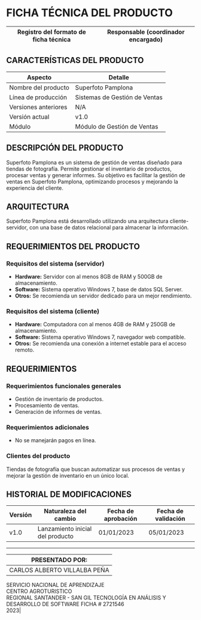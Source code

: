 # FICHA TÉCNICA DEL PRODUCTO

| Registro del formato de ficha técnica	| Responsable (coordinador encargado) |
|--------------------------|----------------------------|

## CARACTERÍSTICAS DEL PRODUCTO
| Aspecto                  | Detalle                    |
|--------------------------|----------------------------|
| Nombre del producto      | Superfoto Pamplona         |
| Línea de producción      | Sistemas de Gestión de Ventas |
| Versiones anteriores     | N/A                        |
| Versión actual           | v1.0                       |
| Módulo                   | Módulo de Gestión de Ventas|

## DESCRIPCIÓN DEL PRODUCTO
Superfoto Pamplona es un sistema de gestión de ventas diseñado para tiendas de fotografía. Permite gestionar el inventario de productos, procesar ventas y generar informes. Su objetivo es facilitar la gestión de ventas en Superfoto Pamplona, optimizando procesos y mejorando la experiencia del cliente.

## ARQUITECTURA
Superfoto Pamplona está desarrollado utilizando una arquitectura cliente-servidor, con una base de datos relacional para almacenar la información.

## REQUERIMIENTOS DEL PRODUCTO
### Requisitos del sistema (servidor)
- **Hardware:** Servidor con al menos 8GB de RAM y 500GB de almacenamiento.
- **Software:** Sistema operativo Windows 7, base de datos SQL Server.
- **Otros:** Se recomienda un servidor dedicado para un mejor rendimiento.

### Requisitos del sistema (cliente)
- **Hardware:** Computadora con al menos 4GB de RAM y 250GB de almacenamiento.
- **Software:** Sistema operativo Windows 7, navegador web compatible.
- **Otros:** Se recomienda una conexión a internet estable para el acceso remoto.

## REQUERIMIENTOS
### Requerimientos funcionales generales
- Gestión de inventario de productos.
- Procesamiento de ventas.
- Generación de informes de ventas.

### Requerimientos adicionales
- No se manejarán pagos en línea.

### Clientes del producto
Tiendas de fotografía que buscan automatizar sus procesos de ventas y mejorar la gestión de inventario en un único local.

## HISTORIAL DE MODIFICACIONES
| Versión | Naturaleza del cambio                     | Fecha de aprobación | Fecha de validación |
|---------|-------------------------------------------|----------------------|---------------------|
| v1.0    | Lanzamiento inicial del producto          | 01/01/2023           | 05/01/2023          |

---

**PRESENTADO POR:**|  
|-------------------------------------------|
CARLOS ALBERTO VILLALBA PEÑA | 
SERVICIO NACIONAL DE APRENDIZAJE  
CENTRO AGROTURISTICO  
REGIONAL SANTANDER - SAN GIL 
TECNOLOGÍA EN ANÁLISIS Y DESARROLLO DE SOFTWARE 
FICHA # 2721546  
2023|

